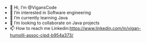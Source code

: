 - 👋 Hi, I’m @VigansCode
- 👀 I’m interested in Software engineering
- 🌱 I’m currently learning Java
- 💞️ I’m looking to collaborate on Java projects
- 📫 How to reach me Linkedin:https://www.linkedin.com/in/vigan-humolli-assoc-cipd-b954a373/

<!---
VigansCode/VigansCode is a ✨ special ✨ repository because its `README.md` (this file) appears on your GitHub profile.
You can click the Preview link to take a look at your changes.
--->
